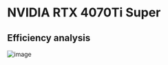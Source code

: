 # NVIDIA RTX 4070Ti Super

## Efficiency analysis
![image](https://github.com/user-attachments/assets/3359a159-2b6e-4747-9d70-ede56e31402a)
